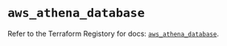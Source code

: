 # `aws_athena_database`

Refer to the Terraform Registory for docs: [`aws_athena_database`](https://registry.terraform.io/providers/hashicorp/aws/5.30.0/docs/resources/athena_database).
